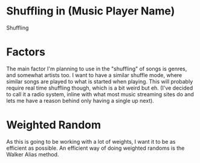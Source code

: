 # Shuffling in (Music Player Name)
Shuffling 

# Factors
The main factor I'm planning to use in the "shuffling" of songs is genres, and somewhat artists too. 
I want to have a similar shuffle mode, where similar songs are played to what is started when playing. 
This will probably require real time shuffling though, which is a bit weird but eh.
(I've decided to call it a radio system, inline with what most music streaming sites do and lets me have a reason behind only having a single up next).

# Weighted Random
As this is going to be working with a lot of weights, I want it to be as efficient as possible. An efficient way of doing weighted randoms is the Walker Alias method. 
